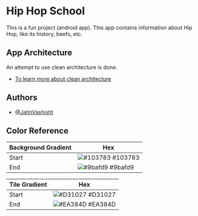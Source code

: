 # Hip Hop School

This is a fun project (android app).
This app contains information about Hip Hop, like its history, beefs, etc.
## App Architecture
An attempt to use clean architecture is done.
 - [To learn more about clean architecture](https://blog.cleancoder.com/uncle-bob/2012/08/13/the-clean-architecture.html)



## Authors

- [@JatinVashisht](https://www.github.com/JatinVashisht1)

## Color Reference

| Background Gradient       | Hex                                                                |
| ----------------- | ------------------------------------------------------------------ |
| Start | ![#103783](https://via.placeholder.com/10/103783?text=+) #103783 |
| End | ![#9bafd9](https://via.placeholder.com/10/9bafd9?text=+) #9bafd9 |

| Tile Gradient       | Hex                                                                |
| ----------------- | ------------------------------------------------------------------ |
| Start | ![#D31027](https://via.placeholder.com/10/D31027?text=+) #D31027 |
| End | ![#EA384D](https://via.placeholder.com/10/EA384D?text=+) #EA384D |

